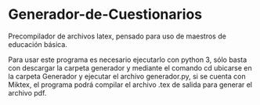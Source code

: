 # Generador-de-Cuestionarios
Precompilador de archivos latex, pensado para uso de maestros de educación básica.

Para usar este programa es necesario ejecutarlo con python 3, sólo basta con descargar la carpeta generador 
y mediante el comando cd ubicarse en la carpeta Generador y ejecutar el archivo generador.py, si se cuenta 
con Miktex, el programa podrá compilar el archivo .tex de salida para generar el archivo pdf.
